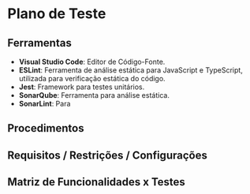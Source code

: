# Plano de Teste

## Ferramentas
- **Visual Studio Code**: Editor de Código-Fonte.
- **ESLint**: Ferramenta de análise estática para JavaScript e TypeScript, utilizada para verificação estática do código.
- **Jest**: Framework para testes unitários.
- **SonarQube**: Ferramenta para análise estática.
- **SonarLint**: Para 


## Procedimentos

## Requisitos / Restrições / Configurações

## Matriz de Funcionalidades x Testes
